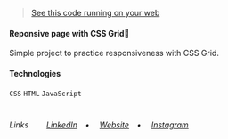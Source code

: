 ><a href="https://vlb-skate-brand.netlify.app/" target="_blank">See this code running on your web</a></br>

#### Reponsive page with CSS Grid🎵
<p>Simple project to practice responsiveness with CSS Grid.</p>

#### Technologies 
<code>CSS</code> <code>HTML</code> <code>JavaScript</code>
 
#
<h6>Links&ensp;&ensp;&ensp;&ensp;
<a href="https://linkedin.com/in/victorlbueno/" target="_blank">LinkedIn</a>&ensp;&ensp;•&ensp;&ensp;
<a href="https://victor.com.de/" target="_blank">Website</a>&ensp;&ensp;•&ensp;&ensp;
<a href="https://instagram.com/victorlbueno" target="_blank">Instagram</a></h6>
